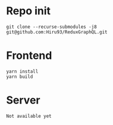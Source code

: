 # Repo init
```
git clone --recurse-submodules -j8 git@github.com:Hiru93/ReduxGraphQL.git
```
# Frontend
```
yarn install
yarn build
```

# Server
```
Not available yet
```
